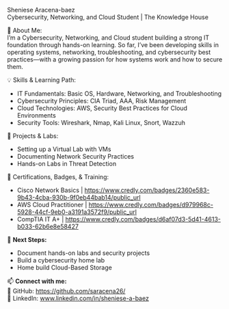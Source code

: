 
Sheniese Aracena-baez  
Cybersecurity, Networking, and Cloud Student | The Knowledge House  

📌 About Me:  
I’m a Cybersecurity, Networking, and Cloud student building a strong IT foundation through hands-on learning. So far, I’ve been developing skills in operating systems, networking, troubleshooting, and cybersecurity best practices—with a growing passion for how systems work and how to secure them.

💡 Skills & Learning Path:  
- IT Fundamentals: Basic OS, Hardware, Networking, and Troubleshooting  
- Cybersecurity Principles: CIA Triad, AAA, Risk Management  
- Cloud Technologies: AWS, Security Best Practices for Cloud Environments 
- Security Tools: Wireshark, Nmap, Kali Linux, Snort, Wazzuh 

📂 Projects & Labs:  
- Setting up a Virtual Lab with VMs  
- Documenting Network Security Practices  
- Hands-on Labs in Threat Detection  

📜 Certifications, Badges, & Training:  
- Cisco Network Basics | https://www.credly.com/badges/2360e583-9b43-4cba-930b-9f0eb44bab14/public_url
- AWS Cloud Practitioner | https://www.credly.com/badges/d979968c-5928-44cf-9eb0-a3191a3572f9/public_url
- CompTIA IT A+ | https://www.credly.com/badges/d6af07d3-5d41-4613-b033-62b6e8e58427

🚀 **Next Steps:**  
- Document hands-on labs and security projects  
- Build a cybersecurity home lab  
- Home build Cloud-Based Storage  

📫 **Connect with me:**  
🔗 GitHub: https://github.com/saracena26/  
💼 LinkedIn: www.linkedin.com/in/sheniese-a-baez  
```
